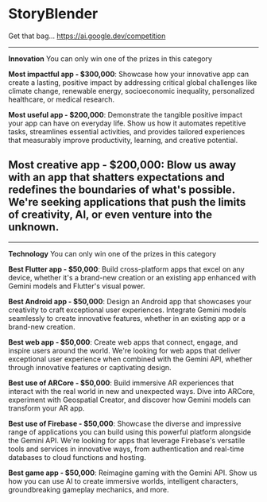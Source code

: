 # StoryBlender
Get that bag...
https://ai.google.dev/competition


-----------------------------------------------------------------------------------
**Innovation**
You can only win one of the prizes in this category

**Most impactful app - $300,000**: 
Showcase how your innovative app can create a lasting, positive impact by addressing critical global challenges like climate change, renewable energy, socioeconomic inequality, personalized healthcare, or medical research.

**Most useful app - $200,000**: 
Demonstrate the tangible positive impact your app can have on everyday life. Show us how it automates repetitive tasks, streamlines essential activities, and provides tailored experiences that measurably improve productivity, learning, and creative potential.

**Most creative app - $200,000**: 
Blow us away with an app that shatters expectations and redefines the boundaries of what's possible. We're seeking applications that push the limits of creativity, AI, or even venture into the unknown.
------------------------------------------------------------------------------


------------------------------------------------------------------------------
**Technology**
You can only win one of the prizes in this category

**Best Flutter app - $50,000**: 
Build cross-platform apps that excel on any device, whether it's a brand-new creation or an existing app enhanced with Gemini models and Flutter's visual power.

**Best Android app - $50,000**: 
Design an Android app that showcases your creativity to craft exceptional user experiences. Integrate Gemini models seamlessly to create innovative features, whether in an existing app or a brand-new creation.

**Best web app - $50,000**: 
Create web apps that connect, engage, and inspire users around the world. We're looking for web apps that deliver exceptional user experience when combined with the Gemini API, whether through innovative features or captivating design.

**Best use of ARCore - $50,000**: 
Build immersive AR experiences that interact with the real world in new and unexpected ways. Dive into ARCore, experiment with Geospatial Creator, and discover how Gemini models can transform your AR app.

**Best use of Firebase - $50,000**: 
Showcase the diverse and impressive range of applications you can build using this powerful platform alongside the Gemini API. We're looking for apps that leverage Firebase's versatile tools and services in innovative ways, from authentication and real-time databases to cloud functions and hosting.

**Best game app - $50,000**: 
Reimagine gaming with the Gemini API. Show us how you can use AI to create immersive worlds, intelligent characters, groundbreaking gameplay mechanics, and more.

